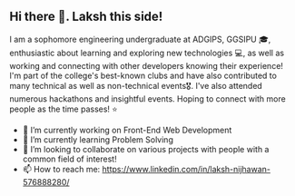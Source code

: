 ## Hi there 👋. Laksh this side!


I am a sophomore engineering undergraduate at ADGIPS, GGSIPU 🎓, enthusiastic about learning and exploring new technologies 💻, as well as working and connecting with other developers knowing their experience!
I'm part of the college's best-known clubs and have also contributed to many technical as well as non-technical events🎖️. I've also attended numerous hackathons and insightful events. Hoping to connect with more people as the time passes! ⭐



- 🔭 I’m currently working on Front-End Web Development
- 🌱 I’m currently learning Problem Solving
- 👯 I’m looking to collaborate on various projects with people with a common field of interest!
- 📫 How to reach me: https://www.linkedin.com/in/laksh-nijhawan-576888280/


